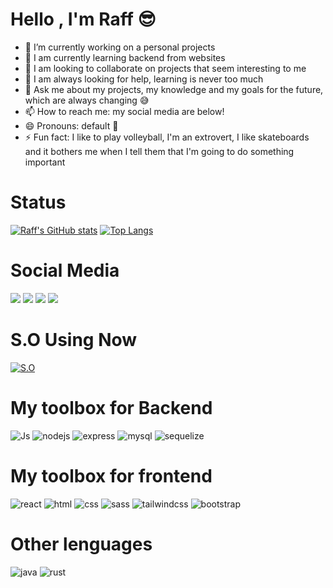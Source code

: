# Hello , I'm Raff 😎

- 🔭 I’m currently working on a personal projects
- 🌱 I am currently learning backend from websites
- 👯 I am looking to collaborate on projects that seem interesting to me
- 🤔 I am always looking for help, learning is never too much
- 💬 Ask me about my projects, my knowledge and my goals for the future, which are always changing 😅
- 📫 How to reach me: my social media are below!
- 😄 Pronouns: default 🤨
- ⚡ Fun fact: I like to play volleyball, I'm an extrovert, I like skateboards and it bothers me when I tell them that I'm going to do something important

# Status

<div >

[![Raff's GitHub stats](https://github-readme-stats.vercel.app/api?username=RaffDv&show_icons=true&theme=transparent&text_color=A8FF3E&title_color=8F43EE&icon_color=8F43EE&hide_border=true)](https://github.com/RaffDv/github-readme-stats)
[![Top Langs](https://github-readme-stats.vercel.app/api/top-langs/?username=RaffDv&theme=transparent&text_color=A8FF3E&title_color=8F43EE&icon_color=8F43EE&layout=compact&hide_border=true)](https://github.com/RaffDv/github-readme-stats)
</div>

# Social Media

<div>
  <a href="https://discord.gg/JcqH34xF" target="_blank">
  <img src="https://img.shields.io/badge/Discord-7289DA?style=for-the-badge&logo=discord&logoColor=white" target="_blank"/></a>
  <a href="https://wa.me/5551989078729?text=Ol%C3%A1%2C%20fique%20a%20vontade" target="_blank">
  <img src="https://img.shields.io/badge/WhatsApp-25D366?style=for-the-badge&logo=whatsapp&logoColor=white" target="_blank"/></a>
  <a href="https://www.instagram.com/raffm777/" target="_blank">
  <img src="https://img.shields.io/badge/Instagram-E4405F?style=for-the-badge&logo=instagram&logoColor=white" target="_blank"/></a>
  <a href="https://open.spotify.com/user/ri70s8c8ko51ilwsc0cz131sb" target="_blank">
  <img src="https://img.shields.io/badge/Spotify-1ED760?&style=for-the-badge&logo=spotify&logoColor=white" target="_blank"/></a>
</div>

# S.O Using Now

[![S.O](https://img.shields.io/badge/manjaro-35BF5C?style=for-the-badge&logo=manjaro&logoColor=white)](https://manjaro.org)

# My toolbox for Backend

![Js](https://img.shields.io/badge/JavaScript-323330?style=for-the-badge&logo=javascript&logoColor=F7DF1E)
![nodejs](https://img.shields.io/badge/Node.js-43853D?style=for-the-badge&logo=node.js&logoColor=white)
![express](https://img.shields.io/badge/Express.js-404D59?style=for-the-badge)
![mysql](https://img.shields.io/badge/MySQL-00000F?style=for-the-badge&logo=mysql&logoColor=white)
![sequelize](https://img.shields.io/badge/sequelize-323330?style=for-the-badge&logo=sequelize&logoColor=blue)

# My toolbox for frontend

![react](https://img.shields.io/badge/React-20232A?style=for-the-badge&logo=react&logoColor=61DAFB)
![html](https://img.shields.io/badge/HTML5-E34F26?style=for-the-badge&logo=html5&logoColor=white)
![css](https://img.shields.io/badge/CSS3-1572B6?style=for-the-badge&logo=css3&logoColor=white)
![sass](https://img.shields.io/badge/Sass-CC6699?style=for-the-badge&logo=sass&logoColor=white)
![tailwindcss](https://img.shields.io/badge/Tailwind_CSS-38B2AC?style=for-the-badge&logo=tailwind-css&logoColor=white)
![bootstrap](https://img.shields.io/badge/Bootstrap-563D7C?style=for-the-badge&logo=bootstrap&logoColor=w)

# Other lenguages

![java](https://img.shields.io/badge/Java-ED8B00?style=for-the-badge&logo=openjdk&logoColor=white)
![rust](https://img.shields.io/badge/Rust-000000?style=for-the-badge&logo=rust&logoColor=white)

#

